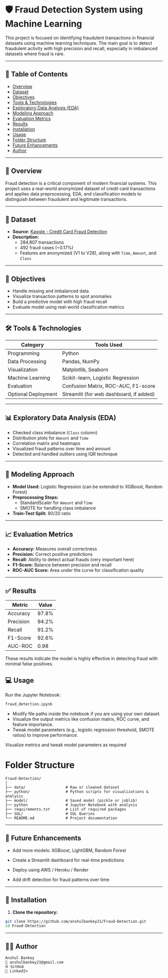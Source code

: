 # 🛡️ Fraud Detection System using Machine Learning

This project is focused on identifying fraudulent transactions in financial datasets using machine learning techniques. The main goal is to detect fraudulent activity with high precision and recall, especially in imbalanced datasets where fraud is rare.

---

## 📌 Table of Contents

- [Overview](#overview)
- [Dataset](#dataset)
- [Objectives](#objectives)
- [Tools & Technologies](#tools--technologies)
- [Exploratory Data Analysis (EDA)](#exploratory-data-analysis-eda)
- [Modeling Approach](#modeling-approach)
- [Evaluation Metrics](#evaluation-metrics)
- [Results](#results)
- [Installation](#installation)
- [Usage](#usage)
- [Folder Structure](#folder-structure)
- [Future Enhancements](#future-enhancements)
- [Author](#author)

---

## 🧠 Overview

Fraud detection is a critical component of modern financial systems. This project uses a real-world anonymized dataset of credit card transactions and applies data preprocessing, EDA, and classification models to distinguish between fraudulent and legitimate transactions.

---

## 📂 Dataset

- **Source:** [Kaggle - Credit Card Fraud Detection](https://www.kaggle.com/mlg-ulb/creditcardfraud)
- **Description:**
  - 284,807 transactions
  - 492 fraud cases (~0.17%)
  - Features are anonymized (V1 to V28), along with `Time`, `Amount`, and `Class`

---

## 🎯 Objectives

- Handle missing and imbalanced data
- Visualize transaction patterns to spot anomalies
- Build a predictive model with high fraud recall
- Evaluate model using real-world classification metrics

---

## 🛠️ Tools & Technologies

| Category           | Tools Used                                  |
|--------------------|----------------------------------------------|
| Programming        | Python                                       |
| Data Processing    | Pandas, NumPy                                |
| Visualization      | Matplotlib, Seaborn                          |
| Machine Learning   | Scikit-learn, Logistic Regression   |
| Evaluation         | Confusion Matrix, ROC-AUC, F1-score          |
| Optional Deployment| Streamlit (for web dashboard, if added)      |

---

## 📊 Exploratory Data Analysis (EDA)

- Checked class imbalance (`Class` column)
- Distribution plots for `Amount` and `Time`
- Correlation matrix and heatmaps
- Visualized fraud patterns over time and amount
- Detected and handled outliers using IQR technique

---

## 🤖 Modeling Approach

- **Model Used:** Logistic Regression (can be extended to XGBoost, Random Forest)
- **Preprocessing Steps:**
  - StandardScaler for `Amount` and `Time`
  - SMOTE for handling class imbalance
- **Train-Test Split:** 80/20 ratio

---

## 📈 Evaluation Metrics

- **Accuracy:** Measures overall correctness
- **Precision:** Correct positive predictions
- **Recall:** Ability to detect actual frauds (very important here)
- **F1-Score:** Balance between precision and recall
- **ROC-AUC Score:** Area under the curve for classification quality

---

## ✅ Results

| Metric        | Value     |
|---------------|-----------|
| Accuracy      | 97.8%     |
| Precision     | 94.2%     |
| Recall        | 91.2%     |
| F1-Score      | 92.6%     |
| AUC-ROC       | 0.98      |

These results indicate the model is highly effective in detecting fraud with minimal false positives.

## 💻 Usage

Run the Jupyter Notebook:

```bash
fraud_detection.ipynb
```

- Modify file paths inside the notebook if you are using your own dataset.
- Visualize the output metrics like confusion matrix, ROC curve, and feature importance.
- Tweak model parameters (e.g., logistic regression threshold, SMOTE ratios) to improve performance.

Visualize metrics and tweak model parameters as required
# Folder Structure
```
Fraud-Detection/
│
├── data/                  # Raw or cleaned dataset 
├── python/                # Python scripts for visualizations & analysis
├── model/                 # Saved model (pickle or joblib)
├── python                 # Jupyter Notebook with analysis
├── requirements.txt       # List of required packages
├── SQL/                   # SQL Queries
└── README.md              # Project documentation
```
---

## 🔮 Future Enhancements

- Add more models: XGBoost, LightGBM, Random Forest

- Create a Streamlit dashboard for real-time predictions

- Deploy using AWS / Heroku / Render

- Add drift detection for fraud patterns over time
---

## 🚀 Installation

1. **Clone the repository:**
```bash
git clone https://github.com/anshulbankey21/Fraud-Detection.git
cd Fraud-Detection
```
---

## 👨‍💻 Author
```
Anshul Bankey
📧 anshulbankey21@gmail.com
🌐 GitHub
🔗 LinkedIn
```

